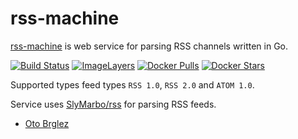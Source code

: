 # rss-machine

[rss-machine][rss-machine] is web service for parsing RSS channels written in Go.

[![Build Status][circle-ci-badge]][circle-ci]
[![ImageLayers][imagelayers-badge]][imagelayers]
[![Docker Pulls][docker-pulls-badge]]()
[![Docker Stars][docker-stars-badge]]()
	

Supported types feed types `RSS 1.0`, `RSS 2.0` and `ATOM 1.0`.

Service uses [SlyMarbo/rss](https://github.com/SlyMarbo/rss) for parsing RSS feeds.

- [Oto Brglez][me]

[circle-ci]: https://travis-ci.org/otobrglez/rss-machine
[circle-ci-badge]: https://travis-ci.org/otobrglez/rss-machine.svg?branch=master
[imagelayers-badge]: https://badge.imagelayers.io/otobrglez/rss-machine:latest.svg 
[imagelayers]: https://imagelayers.io/?images=otobrglez/rss-machine:latest 
[docker-pulls-badge]: https://img.shields.io/docker/pulls/otobrglez/rss-machine.svg
[docker-stars-badge]: https://img.shields.io/docker/stars/otobrglez/rss-machine.svg
[rss-machine]: http://github.com/otobrglez/rss-machine
[me]: https://github.com/otobrglez
